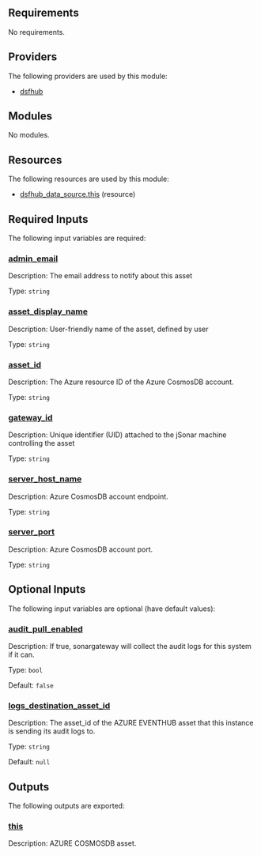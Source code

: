 <!-- BEGIN_TF_DOCS -->
## Requirements

No requirements.

## Providers

The following providers are used by this module:

- <a name="provider_dsfhub"></a> [dsfhub](#provider\_dsfhub)

## Modules

No modules.

## Resources

The following resources are used by this module:

- [dsfhub_data_source.this](https://registry.terraform.io/providers/imperva/dsfhub/latest/docs/resources/data_source) (resource)

## Required Inputs

The following input variables are required:

### <a name="input_admin_email"></a> [admin\_email](#input\_admin\_email)

Description: The email address to notify about this asset

Type: `string`

### <a name="input_asset_display_name"></a> [asset\_display\_name](#input\_asset\_display\_name)

Description: User-friendly name of the asset, defined by user

Type: `string`

### <a name="input_asset_id"></a> [asset\_id](#input\_asset\_id)

Description: The Azure resource ID of the Azure CosmosDB account.

Type: `string`

### <a name="input_gateway_id"></a> [gateway\_id](#input\_gateway\_id)

Description: Unique identifier (UID) attached to the jSonar machine controlling the asset

Type: `string`

### <a name="input_server_host_name"></a> [server\_host\_name](#input\_server\_host\_name)

Description: Azure CosmosDB account endpoint.

Type: `string`

### <a name="input_server_port"></a> [server\_port](#input\_server\_port)

Description: Azure CosmosDB account port.

Type: `string`

## Optional Inputs

The following input variables are optional (have default values):

### <a name="input_audit_pull_enabled"></a> [audit\_pull\_enabled](#input\_audit\_pull\_enabled)

Description: If true, sonargateway will collect the audit logs for this system if it can.

Type: `bool`

Default: `false`

### <a name="input_logs_destination_asset_id"></a> [logs\_destination\_asset\_id](#input\_logs\_destination\_asset\_id)

Description: The asset\_id of the AZURE EVENTHUB asset that this instance is sending its audit logs to.

Type: `string`

Default: `null`

## Outputs

The following outputs are exported:

### <a name="output_this"></a> [this](#output\_this)

Description: AZURE COSMOSDB asset.
<!-- END_TF_DOCS -->